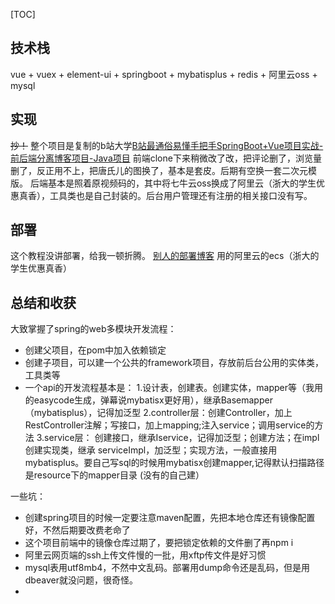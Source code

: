 [TOC]

## 技术栈
vue + vuex + element-ui + springboot + mybatisplus + redis + 阿里云oss + mysql	

## 实现
~~抄！~~
	整个项目是复制的b站大学[B站最通俗易懂手把手SpringBoot+Vue项目实战-前后端分离博客项目-Java项目](https://www.bilibili.com/video/BV1hq4y1F7zk/?spm_id_from=333.1007.top_right_bar_window_custom_collection.content.click&vd_source=4d4b7830e0ec6c5f72ff630db3205013)
	前端clone下来稍微改了改，把评论删了，浏览量删了，反正用不上，把唐氏儿的图换了，基本是套皮。后期有空换一套二次元模版。
	 后端基本是照着原视频码的，其中将七牛云oss换成了阿里云（浙大的学生优惠真香），工具类也是自己封装的。后台用户管理还有注册的相关接口没有写。

## 部署
这个教程没讲部署，给我一顿折腾。
[别人的部署博客](https://www.yuque.com/huanfqc/my-blog/myblog#rhZ19)
用的阿里云的ecs（浙大的学生优惠真香）

## 总结和收获
大致掌握了spring的web多模块开发流程：
- 创建父项目，在pom中加入依赖锁定
- 创建子项目，可以建一个公共的framework项目，存放前后台公用的实体类，工具类等
- 一个api的开发流程基本是：
	1.设计表，创建表。创建实体，mapper等（我用的easycode生成，弹幕说mybatisx更好用），继承Basemapper（mybatisplus），记得加泛型
	2.controller层：创建Controller，加上RestController注解；写接口，加上mapping;注入service；调用service的方法
	3.service层： 创建接口，继承Iservice，记得加泛型；创建方法；在impl创建实现类，继承	serviceImpl，加泛型；实现方法，一般直接用mybatisplus。要自己写sql的时候用mybatisx创建mapper,记得默认扫描路径是resource下的mapper目录
			(没有的自己建）


一些坑：
- 创建spring项目的时候一定要注意maven配置，先把本地仓库还有镜像配置好，不然后期要改费老命了
- 这个项目前端中的镜像仓库过期了，要把锁定依赖的文件删了再npm i
- 阿里云网页端的ssh上传文件慢的一批，用xftp传文件是好习惯
- mysql表用utf8mb4，不然中文乱码。部署用dump命令还是乱码，但是用dbeaver就没问题，很奇怪。
- 
